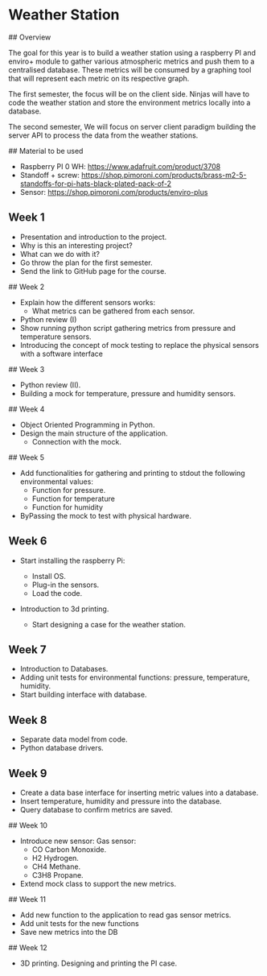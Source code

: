 # Weather Station

## Overview

The goal for this year is to build a weather station using a raspberry PI and enviro+ module to gather various atmospheric metrics and push them to a centralised database. These metrics will be consumed by a graphing tool that will represent each metric on its respective graph.

The first semester, the focus will be on the client side. Ninjas will have to code the weather station and store the environment metrics locally into a database.  

The second semester,  We will focus on server client paradigm building the server API to process the data from the weather stations.

## Material to be used

* Raspberry PI 0 WH:  <https://www.adafruit.com/product/3708>
* Standoff + screw: <https://shop.pimoroni.com/products/brass-m2-5-standoffs-for-pi-hats-black-plated-pack-of-2>  
* Sensor:  <https://shop.pimoroni.com/products/enviro-plus>

## Week 1

* Presentation and introduction to the project.
* Why is this an interesting project?
* What can we do with it?
* Go throw the plan for the first semester.
* Send the link to GitHub page for the course.

## Week 2

* Explain how the different sensors works:
  * What metrics can be gathered from each sensor.  
* Python review (I)
* Show running python script gathering metrics from pressure and temperature sensors.
* Introducing the concept of mock testing to replace the physical sensors with a software interface

## Week 3

* Python review (II).
* Building a mock for temperature, pressure and humidity sensors.

## Week 4

* Object Oriented Programming in Python.
* Design the main structure of the application.
  * Connection with the mock.

## Week 5

* Add functionalities for gathering and printing to stdout the following environmental values:
  * Function for pressure.
  * Function for temperature
  * Function for humidity
* ByPassing the mock to test with physical hardware.

## Week 6

* Start installing the raspberry Pi:
  * Install OS.
  * Plug-in the sensors.
  * Load the code.

* Introduction to 3d printing.
  * Start designing a case for the weather station.

## Week 7

* Introduction to Databases.
* Adding unit tests for environmental functions: pressure, temperature, humidity.
* Start building interface with database.

## Week 8

* Separate data model from code.
* Python database drivers.

## Week 9

* Create a data base interface for inserting metric values into a database.
* Insert temperature, humidity and pressure into the database.
* Query database to confirm metrics are saved.

## Week 10

* Introduce new sensor: Gas sensor:
  * CO Carbon Monoxide.
  * H2 Hydrogen.
  * CH4 Methane.
  * C3H8 Propane.
* Extend mock class to support the new metrics.

## Week 11

* Add new function to the application to read gas sensor metrics.
* Add unit tests for the new functions
* Save new metrics into the DB

## Week 12

* 3D printing. Designing and printing the PI case.

